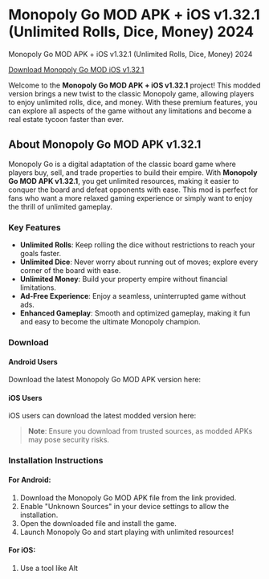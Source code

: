 # Monopoly Go MOD APK + iOS v1.32.1 (Unlimited Rolls, Dice, Money) 2024
Monopoly Go MOD APK + iOS v1.32.1 (Unlimited Rolls, Dice, Money) 2024

[Download Monopoly Go MOD iOS v1.32.1](https://techymody.com/monopoly-go-mod-ios-apk-download-unlimited-cash-dice-rolls/)


Welcome to the **Monopoly Go MOD APK + iOS v1.32.1** project! This modded version brings a new twist to the classic Monopoly game, allowing players to enjoy unlimited rolls, dice, and money. With these premium features, you can explore all aspects of the game without any limitations and become a real estate tycoon faster than ever.


## About Monopoly Go MOD APK v1.32.1

Monopoly Go is a digital adaptation of the classic board game where players buy, sell, and trade properties to build their empire. With **Monopoly Go MOD APK v1.32.1**, you get unlimited resources, making it easier to conquer the board and defeat opponents with ease. This mod is perfect for fans who want a more relaxed gaming experience or simply want to enjoy the thrill of unlimited gameplay.

### Key Features

- **Unlimited Rolls**: Keep rolling the dice without restrictions to reach your goals faster.
- **Unlimited Dice**: Never worry about running out of moves; explore every corner of the board with ease.
- **Unlimited Money**: Build your property empire without financial limitations.
- **Ad-Free Experience**: Enjoy a seamless, uninterrupted game without ads.
- **Enhanced Gameplay**: Smooth and optimized gameplay, making it fun and easy to become the ultimate Monopoly champion.

### Download

#### Android Users
Download the latest Monopoly Go MOD APK version here:


#### iOS Users
iOS users can download the latest modded version here:

> **Note**: Ensure you download from trusted sources, as modded APKs may pose security risks.

### Installation Instructions

#### For Android:
1. Download the Monopoly Go MOD APK file from the link provided.
2. Enable "Unknown Sources" in your device settings to allow the installation.
3. Open the downloaded file and install the game.
4. Launch Monopoly Go and start playing with unlimited resources!

#### For iOS:
1. Use a tool like Alt
